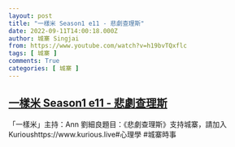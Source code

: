 ```yaml
---
layout: post
title: "一樣米 Season1 e11 - 悲劇查理斯"
date: 2022-09-11T14:00:18.000Z
author: 城寨 Singjai
from: https://www.youtube.com/watch?v=h19bvTQxflc
tags: [ 城寨 ]
comments: True
categories: [ 城寨 ]
---
```

<!--1662904818000-->
[一樣米 Season1 e11 - 悲劇查理斯](https://www.youtube.com/watch?v=h19bvTQxflc)
------

<div>
「一樣米」主持：Ann 劉細良題目：《悲劇查理斯》支持城寨，請加入Kurioushttps://www.kurious.live#心理學 #城寨時事
</div>
